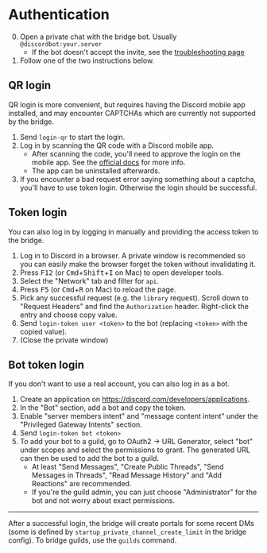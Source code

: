 # Authentication
0. Open a private chat with the bridge bot. Usually `@discordbot:your.server`
   * If the bot doesn't accept the invite, see the [troubleshooting page](../../general/troubleshooting.md)
1. Follow one of the two instructions below.

## QR login
QR login is more convenient, but requires having the Discord mobile app
installed, and may encounter CAPTCHAs which are currently not supported by the
bridge.

1. Send `login-qr` to start the login.
2. Log in by scanning the QR code with a Discord mobile app.
   * After scanning the code, you'll need to approve the login on the mobile app.
     See the [official docs] for more info.
   * The app can be uninstalled afterwards.
3. If you encounter a bad request error saying something about a captcha,
   you'll have to use token login. Otherwise the login should be successful.

[official docs]: https://support.discord.com/hc/en-us/articles/360039213771-QR-Code-Login-FAQ

## Token login
You can also log in by logging in manually and providing the access token to
the bridge.

1. Log in to Discord in a browser. A private window is recommended so you can
   easily make the browser forget the token without invalidating it.
2. Press <kbd>F12</kbd> (or <kbd>Cmd</kbd>+<kbd>Shift</kbd>+<kbd>I</kbd> on Mac)
   to open developer tools.
3. Select the "Network" tab and filter for `api`.
4. Press <kbd>F5</kbd> (or <kbd>Cmd</kbd>+<kbd>R</kbd> on Mac) to reload the page.
5. Pick any successful request (e.g. the `library` request). Scroll down to
   "Request Headers" and find the `Authorization` header. Right-click the entry
   and choose copy value.
7. Send `login-token user <token>` to the bot
   (replacing `<token>` with the copied value).
8. (Close the private window)

## Bot token login
If you don't want to use a real account, you can also log in as a bot.

1. Create an application on <https://discord.com/developers/applications>.
2. In the "Bot" section, add a bot and copy the token.
3. Enable "server members intent" and "message content intent" under the
   "Privileged Gateway Intents" section.
4. Send `login-token bot <token>`
5. To add your bot to a guild, go to OAuth2 -> URL Generator, select "bot"
   under scopes and select the permissions to grant. The generated URL can then
   be used to add the bot to a guild.
   * At least "Send Messages", "Create Public Threads", "Send Messages in
     Threads", "Read Message History" and "Add Reactions" are recommended.
   * If you're the guild admin, you can just choose "Administrator" for the
     bot and not worry about exact permissions.

---

After a successful login, the bridge will create portals for some recent DMs
(some is defined by `startup_private_channel_create_limit` in the bridge config).
To bridge guilds, use the `guilds` command.
